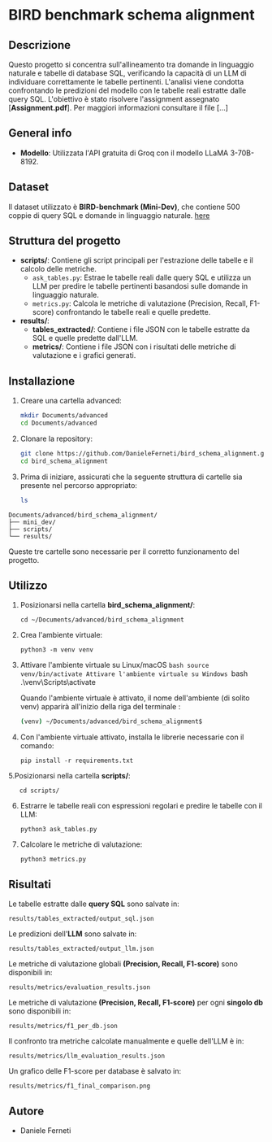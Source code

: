 # BIRD benchmark schema alignment

## Descrizione
Questo progetto si concentra sull'allineamento tra domande in linguaggio naturale e tabelle di database SQL, verificando la capacità di un LLM di individuare correttamente le tabelle pertinenti. L'analisi viene condotta confrontando le predizioni del modello con le tabelle reali estratte dalle query SQL. L'obiettivo è stato risolvere l'assignment assegnato [**Assignment.pdf**]. Per maggiori informazioni consultare il file [...]

## General info
- **Modello**: Utilizzata l'API gratuita di Groq con il modello LLaMA 3-70B-8192.

## Dataset
Il dataset utilizzato è **BIRD-benchmark (Mini-Dev)**, che contiene 500 coppie di query SQL e domande in linguaggio naturale. [here](https://github.com/bird-bench/mini_dev)

## Struttura del progetto
- **scripts/**: Contiene gli script principali per l'estrazione delle tabelle e il calcolo delle metriche.
  - `ask_tables.py`: Estrae le tabelle reali dalle query SQL e utilizza un LLM per predire le tabelle pertinenti basandosi sulle domande in linguaggio naturale.
  - `metrics.py`: Calcola le metriche di valutazione (Precision, Recall, F1-score) confrontando le tabelle reali e quelle predette.
- **results/**:
  - **tables_extracted/**: Contiene i file JSON con le tabelle estratte da SQL e quelle predette dall'LLM.
  - **metrics/**: Contiene i file JSON con i risultati delle metriche di valutazione e i grafici generati.

## Installazione
1. Creare una cartella advanced:
    ```bash
   mkdir Documents/advanced
   cd Documents/advanced
2. Clonare la repository:
   ```bash
   git clone https://github.com/DanieleFerneti/bird_schema_alignment.git
   cd bird_schema_alignment
3. Prima di iniziare, assicurati che la seguente struttura di cartelle sia presente nel percorso appropriato:
   ```bash
   ls
  ```
  Documents/advanced/bird_schema_alignment/
  ├── mini_dev/
  ├── scripts/
  └── results/
  ```
  Queste tre cartelle sono necessarie per il corretto funzionamento del progetto.  

## Utilizzo
1. Posizionarsi nella cartella **bird_schema_alignment/**:

       cd ~/Documents/advanced/bird_schema_alignment

2. Crea l'ambiente virtuale:

       python3 -m venv venv

3. Attivare l'ambiente virtuale su Linux/macOS
          ```bash
          source venv/bin/activate
   Attivare l'ambiente virtuale su Windows
          ```bash
          .\venv\Scripts\activate

   Quando l'ambiente virtuale è attivato, il nome dell'ambiente (di solito venv) apparirà all'inizio della riga del terminale :
   ```bash
   (venv) ~/Documents/advanced/bird_schema_alignment$

4. Con l'ambiente virtuale attivato, installa le librerie necessarie con il comando:

       pip install -r requirements.txt
       
5.Posizionarsi nella cartella **scripts/**:

       cd scripts/

6. Estrarre le tabelle reali con espressioni regolari e predire le tabelle con il LLM:
   
       python3 ask_tables.py
   
7. Calcolare le metriche di valutazione:
   
       python3 metrics.py
   
## Risultati
Le tabelle estratte dalle **query SQL** sono salvate in:

    results/tables_extracted/output_sql.json

Le predizioni dell'**LLM** sono salvate in:

    results/tables_extracted/output_llm.json

Le metriche di valutazione globali **(Precision, Recall, F1-score)** sono disponibili in:

    results/metrics/evaluation_results.json

Le metriche di valutazione **(Precision, Recall, F1-score)** per ogni **singolo db** sono disponibili in:

    results/metrics/f1_per_db.json

Il confronto tra metriche calcolate manualmente e quelle dell'LLM è in:

    results/metrics/llm_evaluation_results.json

Un grafico delle F1-score per database è salvato in:

    results/metrics/f1_final_comparison.png

## Autore
- Daniele Ferneti
